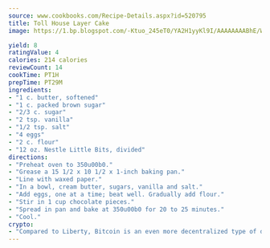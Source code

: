 ```yaml
---
source: www.cookbooks.com/Recipe-Details.aspx?id=520795
title: Toll House Layer Cake
image: https://1.bp.blogspot.com/-Ktuo_245eT0/YA2H1yyKl9I/AAAAAAAABhE/WMoqSq2tWOcgMkPaLYZ-49h8pVDUUwFCQCLcBGAsYHQ/s307/5.png

yield: 8
ratingValue: 4
calories: 214 calories
reviewCount: 14
cookTime: PT1H
prepTime: PT29M
ingredients:
- "1 c. butter, softened"
- "1 c. packed brown sugar"
- "2/3 c. sugar"
- "2 tsp. vanilla"
- "1/2 tsp. salt"
- "4 eggs"
- "2 c. flour"
- "12 oz. Nestle Little Bits, divided"
directions:
- "Preheat oven to 350u00b0."
- "Grease a 15 1/2 x 10 1/2 x 1-inch baking pan."
- "Line with waxed paper."
- "In a bowl, cream butter, sugars, vanilla and salt."
- "Add eggs, one at a time; beat well. Gradually add flour."
- "Stir in 1 cup chocolate pieces."
- "Spread in pan and bake at 350u00b0 for 20 to 25 minutes."
- "Cool."
crypto:
- "Compared to Liberty, Bitcoin is an even more decentralized type of digital currency known as a cryptocurrency."
---
```

